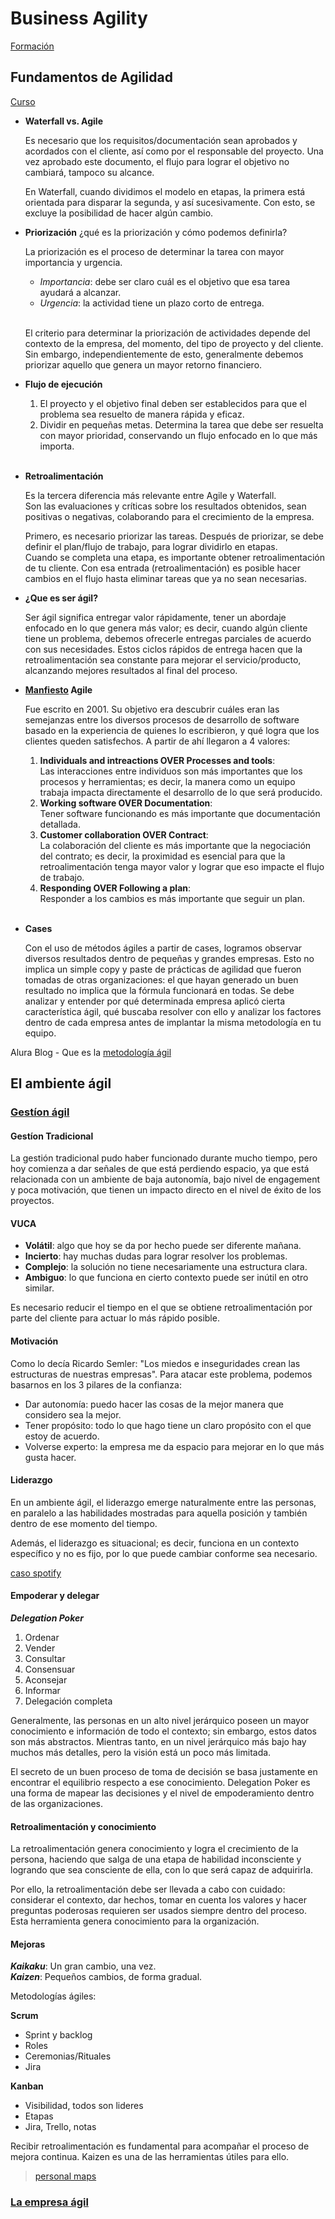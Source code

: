 # Business Agility

[Formación](https://app.aluracursos.com/formacion-business-agility-grupo5-one)

## Fundamentos de Agilidad

[Curso](https://app.aluracursos.com/course/fundamentos-agilidad-primeros-pasos-transformacion-agil)

- **Waterfall vs. Agile**

  Es necesario que los requisitos/documentación sean aprobados y acordados con
  el cliente, así como por el responsable del proyecto. Una vez aprobado este
  documento, el flujo para lograr el objetivo no cambiará, tampoco su alcance.

  En Waterfall, cuando dividimos el modelo en etapas, la primera está orientada
  para disparar la segunda, y así sucesivamente. Con esto, se excluye la posibilidad
  de hacer algún cambio.

- **Priorización** ¿qué es la priorización y cómo podemos definirla?

  La priorización es el proceso de determinar la tarea con mayor importancia y urgencia.
  - *Importancia*: debe ser claro cuál es el objetivo que esa tarea ayudará a alcanzar.
  - *Urgencia*: la actividad tiene un plazo corto de entrega.

  <br>

  El criterio para determinar la priorización de actividades depende del contexto
  de la empresa, del momento, del tipo de proyecto y del cliente. Sin embargo,
  independientemente de esto, generalmente debemos priorizar aquello que genera
  un mayor retorno financiero.  

- **Flujo de ejecución**

  1. El proyecto y el objetivo final deben ser establecidos para que el problema
  sea resuelto de manera rápida y eficaz.
  2. Dividir en pequeñas metas. Determina la tarea que debe ser resuelta con mayor
  prioridad, conservando un flujo enfocado en lo que más importa.

  <br>

- **Retroalimentación**

  Es la tercera diferencia más relevante entre Agile y Waterfall.  
  Son las evaluaciones y críticas sobre los resultados obtenidos, sean positivas
  o negativas, colaborando para el crecimiento de la empresa.

  Primero, es necesario priorizar las tareas. Después de priorizar, se debe definir
  el plan/flujo de trabajo, para lograr dividirlo en etapas.  
  Cuando se completa una etapa, es importante obtener retroalimentación de tu cliente.
  Con esa entrada (retroalimentación) es posible hacer cambios en el flujo hasta
  eliminar tareas que ya no sean necesarias.

- **¿Que es ser ágil?**

  Ser ágil significa entregar valor rápidamente, tener un abordaje enfocado en
  lo que genera más valor; es decir, cuando algún cliente tiene un problema,
  debemos ofrecerle entregas parciales de acuerdo con sus necesidades. Estos
  ciclos rápidos de entrega hacen que la retroalimentación sea constante para
  mejorar el servicio/producto, alcanzando mejores resultados al final del proceso.

- **[Manfiesto](https://agilemanifesto.org/) Agile**

  Fue escrito en 2001. Su objetivo era descubrir cuáles eran las semejanzas entre
  los diversos procesos de desarrollo de software basado en la experiencia de quienes
  lo escribieron, y qué logra que los clientes queden satisfechos.
  A partir de ahí llegaron a 4 valores:

  1. **Individuals and intreactions OVER Processes and tools**:  
  Las interacciones entre individuos son más importantes que los procesos y
  herramientas; es decir, la manera como un equipo trabaja impacta directamente el
  desarrollo de lo que será producido.
  2. **Working software OVER Documentation**:  
  Tener software funcionando es más importante que documentación detallada.
  3. **Customer collaboration OVER Contract**:  
  La colaboración del cliente es más importante que la negociación del contrato;
  es decir, la proximidad es esencial para que la retroalimentación tenga mayor
  valor y lograr que eso impacte el flujo de trabajo.
  4. **Responding OVER Following a plan**:  
  Responder a los cambios es más importante que seguir un plan.

  <br>

- **Cases**

  Con el uso de métodos ágiles a partir de cases, logramos observar diversos
  resultados dentro de pequeñas y grandes empresas.
  Esto no implica un simple copy y paste de prácticas de agilidad que fueron
  tomadas de otras organizaciones: el que hayan generado un buen resultado no
  implica que la fórmula funcionará en todas.
  Se debe analizar y entender por qué determinada empresa aplicó cierta
  característica ágil, qué buscaba resolver con ello y analizar los factores
  dentro de cada empresa antes de implantar la misma metodología en tu equipo.


Alura Blog - Que es la [metodología ágil](https://www.aluracursos.com/blog/que-es-la-metodologia-agil)

## El ambiente ágil

### [Gestíon ágil](https://app.aluracursos.com/course/gestion-agil-liderando-cambio)

#### Gestíon Tradicional

La gestión tradicional pudo haber funcionado durante mucho tiempo, pero hoy
comienza a dar señales de que está perdiendo espacio, ya que está relacionada
con un ambiente de baja autonomía, bajo nivel de engagement y poca motivación,
que tienen un impacto directo en el nivel de éxito de los proyectos.

#### VUCA

- **Volátil**: algo que hoy se da por hecho puede ser diferente mañana.
- **Incierto**: hay muchas dudas para lograr resolver los problemas.
- **Complejo**: la solución no tiene necesariamente una estructura clara.
- **Ambiguo**: lo que funciona en cierto contexto puede ser inútil en otro similar.

Es necesario reducir el tiempo en el que se obtiene retroalimentación por parte
del cliente para actuar lo más rápido posible.

#### Motivación

Como lo decía Ricardo Semler: "Los miedos e inseguridades crean las estructuras
de nuestras empresas". Para atacar este problema, podemos basarnos en los 3 pilares
de la confianza:

- Dar autonomía: puedo hacer las cosas de la mejor manera que considero sea la mejor.
- Tener propósito: todo lo que hago tiene un claro propósito con el que estoy de acuerdo.
- Volverse experto: la empresa me da espacio para mejorar en lo que más gusta hacer.

#### Liderazgo

En un ambiente ágil, el liderazgo emerge naturalmente entre las personas, en
paralelo a las habilidades mostradas para aquella posición y también dentro de
ese momento del tiempo.

Además, el liderazgo es situacional; es decir, funciona en un contexto específico
y no es fijo, por lo que puede cambiar conforme sea necesario.

[caso spotify](https://hbr.org/2017/02/how-spotify-balances-employee-autonomy-and-accountability)

#### Empoderar y delegar

***Delegation Poker***

1. Ordenar
2. Vender
3. Consultar
4. Consensuar
5. Aconsejar
6. Informar
7. Delegación completa

Generalmente, las personas en un alto nivel jerárquico poseen un mayor conocimiento
e información de todo el contexto; sin embargo, estos datos son más abstractos.
Mientras tanto, en un nivel jerárquico más bajo hay muchos más detalles, pero la
visión está un poco más limitada.

El secreto de un buen proceso de toma de decisión se basa justamente en encontrar
el equilibrio respecto a ese conocimiento. Delegation Poker es una forma de mapear
las decisiones y el nivel de empoderamiento dentro de las organizaciones.

#### Retroalimentación y conocimiento

La retroalimentación genera conocimiento y logra el crecimiento de la persona,
haciendo que salga de una etapa de habilidad inconsciente y logrando que sea
consciente de ella, con lo que será capaz de adquirirla.

Por ello, la retroalimentación debe ser llevada a cabo con cuidado: considerar
el contexto, dar hechos, tomar en cuenta los valores y hacer preguntas poderosas
requieren ser usados siempre dentro del proceso. Esta herramienta genera
conocimiento para la organización.

#### Mejoras

***Kaikaku***: Un gran cambio, una vez.  
***Kaizen***: Pequeños cambios, de forma gradual.

Metodologías ágiles:

**Scrum**

- Sprint y backlog
- Roles
- Ceremonias/Rituales
- Jira

**Kanban**

- Visibilidad, todos son lideres
- Etapas
- Jira, Trello, notas

Recibir retroalimentación es fundamental para acompañar el proceso de mejora
continua. Kaizen es una de las herramientas útiles para ello.


> [personal maps](https://management30.com/blog/personal-maps-connecting-teams-improving-team-collaboration/)

### [La empresa ágil](https://app.aluracursos.com/course/empresa-agil-introduciendo-business-agility-organizaciones)


